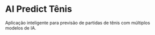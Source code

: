 # AI Predict Tênis

Aplicação inteligente para previsão de partidas de tênis com múltiplos modelos de IA.